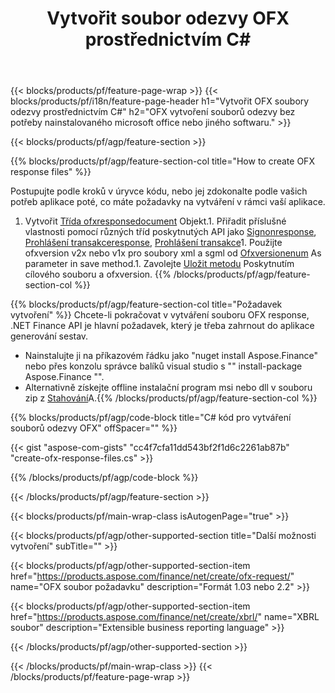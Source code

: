 ﻿---
title: Vytvořit soubor odezvy OFX prostřednictvím C#
description: Vzorový kód pro vytvoření souboru OFX response. Použít API příkladový kód pro generování souborů odezvy v dávce OFX v aplikacích založených na .NET. 
url: /cs/net/create/ofx-response/
family: finance
platformtag: net
feature: create
informat: OFX Response
outformat: 
otherformats: OFX Response
---
{{< blocks/products/pf/feature-page-wrap >}}
{{< blocks/products/pf/i18n/feature-page-header h1="Vytvořit OFX soubory odezvy prostřednictvím C#" h2="OFX vytvoření souborů odezvy bez potřeby nainstalovaného microsoft office nebo jiného softwaru." >}}

{{< blocks/products/pf/agp/feature-section >}}

{{% blocks/products/pf/agp/feature-section-col title="How to create OFX response files" %}}

Postupujte podle kroků v úryvce kódu, nebo jej zdokonalte podle vašich potřeb aplikace poté, co máte požadavky na vytváření v rámci vaší aplikace.

1. Vytvořit [Třída ofxresponsedocument](https://apireference.aspose.com/finance/net/aspose.finance.ofx/ofxresponsedocument) Objekt.1. Přiřadit příslušné vlastnosti pomocí různých tříd poskytnutých API jako [Signonresponse](https://apireference.aspose.com/finance/net/aspose.finance.ofx.signon/signonresponse),  [Prohlášení transakceresponse](https://apireference.aspose.com/finance/net/aspose.finance.ofx.bank/statementtransactionresponse), [Prohlášení transakce](https://apireference.aspose.com/finance/net/aspose.finance.ofx/statementtransaction)1. Použijte ofxversion v2x nebo v1x pro soubory xml a sgml od [Ofxversionenum](https://apireference.aspose.com/finance/net/aspose.finance.ofx/ofxversionenum) As parameter in save method.1. Zavolejte [Uložit metodu](https://apireference.aspose.com/finance/net/aspose.finance.ofx/ofxresponsedocument/methods/save) Poskytnutím cílového souboru a ofxversion.
{{% /blocks/products/pf/agp/feature-section-col %}}

{{% blocks/products/pf/agp/feature-section-col title="Požadavek vytvoření" %}}
Chcete-li pokračovat v vytváření souboru OFX response, .NET Finance API je hlavní požadavek, který je třeba zahrnout do aplikace generování sestav. 
- Nainstalujte ji na příkazovém řádku jako "nuget install Aspose.Finance" nebo přes konzolu správce balíků visual studio s "" install-package Aspose.Finance "".
- Alternativně získejte offline instalační program msi nebo dll v souboru zip z [Stahování](https://downloads.aspose.com/finance/net)A.{{% /blocks/products/pf/agp/feature-section-col %}}

{{% blocks/products/pf/agp/code-block title="C# kód pro vytváření souborů odezvy OFX" offSpacer="" %}}

{{< gist "aspose-com-gists" "cc4f7cfa11dd543bf2f1d6c2261ab87b" "create-ofx-response-files.cs" >}}

{{% /blocks/products/pf/agp/code-block %}}

{{< /blocks/products/pf/agp/feature-section >}}

{{< blocks/products/pf/main-wrap-class isAutogenPage="true" >}}

{{< blocks/products/pf/agp/other-supported-section title="Další možnosti vytvoření" subTitle="" >}}

{{< blocks/products/pf/agp/other-supported-section-item href="https://products.aspose.com/finance/net/create/ofx-request/" name="OFX soubor požadavku" description="Formát 1.03 nebo 2.2" >}}

{{< blocks/products/pf/agp/other-supported-section-item href="https://products.aspose.com/finance/net/create/xbrl/" name="XBRL soubor" description="Extensible business reporting language" >}}

{{< /blocks/products/pf/agp/other-supported-section >}}

{{< /blocks/products/pf/main-wrap-class >}}
{{< /blocks/products/pf/feature-page-wrap >}}